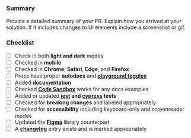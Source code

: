 ### Summary

Provide a detailed summary of your PR. Explain how you arrived at your solution. If it includes changes to UI elements include a screenshot or gif.

### Checklist

- [ ] Check in both **light and dark** modes
- [ ] Checked in **mobile**
- [ ] Checked in **Chrome**, **Safari**, **Edge**, and **Firefox**
- [ ] Props have proper **autodocs** and **[playground toggles](https://github.com/elastic/eui/blob/main/wiki/documentation-guidelines.md#adding-playground-toggles)**
- [ ] Added **[documentation](https://github.com/elastic/eui/blob/main/wiki/documentation-guidelines.md)**
- [ ] Checked **[Code Sandbox](https://codesandbox.io/)** works for any docs examples
- [ ] Added or updated **[jest](https://github.com/elastic/eui/blob/main/wiki/testing.md) and [cypress](https://github.com/elastic/eui/blob/main/wiki/cypress-testing.md) tests**
- [ ] Checked for **breaking changes** and labeled appropriately
- [ ] Checked for **accessibility** including keyboard-only and screenreader modes
- [ ] Updated the **[Figma](https://www.figma.com/community/file/964536385682658129)** library counterpart
- [ ] A **[changelog](https://github.com/elastic/eui/blob/main/wiki/documentation-guidelines.md#changelog)** entry exists and is marked appropriately
